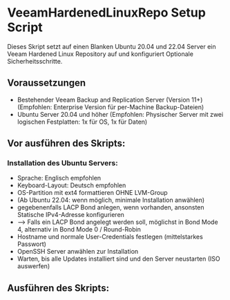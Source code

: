 # VeeamHardenedLinuxRepo Setup Script


Dieses Skript setzt auf einen Blanken Ubuntu 20.04 und 22.04 Server ein Veeam Hardened Linux Repository auf und konfiguriert Optionale Sicherheitsschritte.

## Voraussetzungen
* Bestehender Veeam Backup and Replication Server (Version 11+)(Empfohlen: Enterprise Version für per-Machine Backup-Dateien)
* Ubuntu Server 20.04 und höher (Empfohlen: Physischer Server mit zwei logischen Festplatten: 1x für OS, 1x für Daten) 

## Vor ausführen des Skripts:

### Installation des Ubuntu Servers:
* Sprache: Englisch empfohlen
* Keyboard-Layout: Deutsch empfohlen
* OS-Partition mit ext4 formattieren OHNE LVM-Group
* (Ab Ubuntu 22.04: wenn möglich, minimale Installation anwählen)
* gegebenenfalls LACP Bond anlegen, wenn vorhanden, ansonsten Statische IPv4-Adresse konfigurieren
* --> Falls ein LACP Bond angelegt werden soll, möglichst in Bond Mode 4, alternativ in Bond Mode 0 / Round-Robin
* Hostname und normale User-Credentials festlegen (mittelstarkes Passwort)
* OpenSSH Server anwählen zur Installation
* Warten, bis alle Updates installiert sind und den Server neustarten (ISO auswerfen)

## Ausführen des Skripts:

